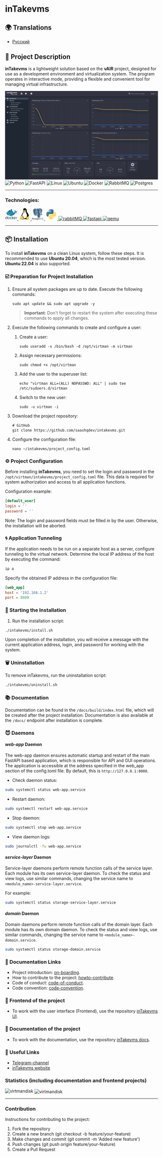 # inTakevms

## 🌍 Translations

- [Русский](README.ru.md)

## 📖 Project Description

**inTakevms** is a lightweight solution based on the **vAIR** project,
designed for use as a development environment and virtualization system. The
program operates in interactive mode, providing a flexible and convenient
tool for managing virtual infrastructure.

![](.assets/dashboard.gif)
![Python](https://img.shields.io/badge/python-3670A0?style=for-the-badge&logo=python&logoColor=ffdd54)
![FastAPI](https://img.shields.io/badge/FastAPI-005571?style=for-the-badge&logo=fastapi)
![Linux](https://img.shields.io/badge/Linux-FCC624?style=for-the-badge&logo=linux&logoColor=black)
![Ubuntu](https://img.shields.io/badge/Ubuntu-E95420?style=for-the-badge&logo=ubuntu&logoColor=white)
![Docker](https://img.shields.io/badge/docker-%230db7ed.svg?style=for-the-badge&logo=docker&logoColor=white)
![RabbitMQ](https://img.shields.io/badge/Rabbitmq-FF6600?style=for-the-badge&logo=rabbitmq&logoColor=white)
![Postgres](https://img.shields.io/badge/postgres-%23316192.svg?style=for-the-badge&logo=postgresql&logoColor=white)

---

<h3 align="left">Technologies:</h3>
<p align="left"> <a href="https://www.docker.com/" target="_blank" rel="noreferrer"> <img src="https://raw.githubusercontent.com/devicons/devicon/master/icons/docker/docker-original-wordmark.svg" alt="docker" width="40" height="40"/> </a> <a href="https://www.linux.org/" target="_blank" rel="noreferrer"> <img src="https://raw.githubusercontent.com/devicons/devicon/master/icons/linux/linux-original.svg" alt="linux" width="40" height="40"/> </a> <a href="https://www.postgresql.org" target="_blank" rel="noreferrer"> <img src="https://raw.githubusercontent.com/devicons/devicon/master/icons/postgresql/postgresql-original-wordmark.svg" alt="postgresql" width="40" height="40"/> </a> <a href="https://www.python.org" target="_blank" rel="noreferrer"> <img src="https://raw.githubusercontent.com/devicons/devicon/master/icons/python/python-original.svg" alt="python" width="40" height="40"/> </a> <a href="https://www.rabbitmq.com" target="_blank" rel="noreferrer"> <img src="https://www.vectorlogo.zone/logos/rabbitmq/rabbitmq-icon.svg" alt="rabbitMQ" width="40" height="40"/> </a> <a href="https://fastapi.tiangolo.com/" target="_blank" rel="noreferrer"> <img src="https://www.svgrepo.com/download/330413/fastapi.svg" alt="fastapi" width="40" height="40"/></a><a href="https://www.qemu.org/" target="_blank" rel="noreferrer"> <img src="https://www.svgrepo.com/download/306622/qemu.svg" alt="qemu" width="40" height="40"/> </a></p>

---

## 📦 Installation

To install **inTakevms** on a clean Linux system, follow these steps. It is
recommended to use **Ubuntu 20.04**, which is the most tested version.
**Ubuntu 22.04** is also supported.

### ☑️ Preparation for Project Installation

1. Ensure all system packages are up to date. Execute the following commands:

    ```shell
    sudo apt update && sudo apt upgrade -y
    ```
    > **Important**: Don't forget to restart the system after executing these
    commands to apply all changes.

2. Execute the following commands to create and configure a user:

    1. Create a user:

        ```shell
        sudo useradd -s /bin/bash -d /opt/virtman -m virtman
        ```

    2. Assign necessary permissions:

        ```shell
        sudo chmod +x /opt/virtman
        ```

    3. Add the user to the superuser list:

        ```shell
        echo "virtman ALL=(ALL) NOPASSWD: ALL" | sudo tee /etc/sudoers.d/virtman
        ```

    4. Switch to the new user:

        ```shell
        sudo -u virtman -i
        ```

3. Download the project repository:

    ```shell
    # GitHub
    git clone https://github.com/saashqdev/intakevms.git
    ```

4. Configure the configuration file:

    ```shell
    nano ~/intakevms/project_config.toml
    ```

### ⚙️ Project Configuration

Before installing **inTakevms**, you need to set the login and password in
the `/opt/virtman/intakevms/project_config.toml` file. This data is required for
system authorization and access to all application functions.

Configuration example:

```toml
[default_user]
login = ''
password = ''
```

Note: The login and password fields must be filled in by the user. Otherwise,
the installation will be aborted.

### 🌀 Application Tunneling
If the application needs to be run on a separate host as a server, configure
tunneling to the virtual network. Determine the local IP address of the host
by executing the command:

```bash
ip a
```

Specify the obtained IP address in the configuration file:

```toml
[web_app]
host = '192.168.1.2'
port = 8000
```

### 🚀 Starting the Installation
1. Run the installation script:
```bash
./intakevms/install.sh
```

Upon completion of the installation, you will receive a message with the
current application address, login, and password for working with the system.

### 🗑️ Uninstallation
To remove inTakevms, run the uninstallation script:
```bash
./intakevms/uninstall.sh
```

### 📚 Documentation
Documentation can be found in the `/docs/build/index.html` file, which will be
created after the project installation. Documentation is also available at
the `/docs/` endpoint after installation is complete.

### 😈 Daemons

#### *web-app* Daemon
The web-app daemon ensures automatic startup and restart of the main FastAPI
based application, which is responsible for API and GUI operations. The
application is accessible at the address specified in the web_app section of
the config.toml file. By default, this is  `http://127.0.0.1:8000`.

* Check daemon status:
```bash
sudo systemctl status web-app.service
```
* Restart daemon:
```bash
sudo systemctl restart web-app.service
```
* Stop daemon:
```bash
sudo systemctl stop web-app.service
```
* View daemon logs:
```bash
sudo journalctl -fu web-app.service
```

#### *service-layer* Daemon
Service-layer daemons perform remote function calls of the service layer.
Each module has its own service-layer daemon. To check the status and view
logs, use similar commands, changing the service name to
`<module_name>-service-layer.service`.

For example:
```bash
sudo systemctl status storage-service-layer.service
```

#### *domain* Daemon
Domain daemons perform remote function calls of the domain layer. Each
module has its own domain daemon. To check the status and view logs, use
similar commands, changing the service name to
`<module_name>-domain.service`.
```bash
sudo systemctl status storage-domain.service
```

### 🔗 Documentation Links
* Project introduction: [on-boarding](ONBOARDING.md).
* How to contribute to the project:  [howto-contribute](CONTRIBUTING.md).
* Code of conduct: [code-of-conduct](CODE_OF_CONDUCT.md).
* Code convention: [code-convention](CODE_CONVENTION.md).

### 🔗 Frontend of the project
* To work with the user interface (Frontend), use the repository [inTakevms UI](https://github.com/saashqdev/Open-vAIR-UI).

### 🔗 Documentation of the project
* To work with the documentation, use the repository [inTakevms docs](https://github.com/saashqdev/Open-vAIR-docs).

### 🔗 Useful Links
* [Telegram-channel](https://t.me/inTakevms)
* [inTakevms website](https://gointake.ca/)

### Statistics (including documentation and frontend projects)
<p><img align="left" src="https://github-readme-stats.vercel.app/api/top-langs?username=virtmandisk&show_icons=true&locale=en&layout=compact" alt="virtmandisk" /></p> <p>&nbsp;<img align="center" src="https://github-readme-stats.vercel.app/api?username=virtmandisk&show_icons=true&locale=en" alt="virtmandisk" /></p>

---

### Contribution
Instructions for contributing to the project:

1. Fork the repository
2. Create a new branch (git checkout -b feature/your-feature)
3. Make changes and commit (git commit -m 'Added new feature')
4. Push changes (git push origin feature/your-feature)
5. Create a Pull Request